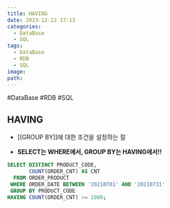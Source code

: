```yaml
---
title: HAVING
date: 2023-12-22 17:13
categories:
  - DataBase
  - SQL
tags:
  - DataBase
  - RDB
  - SQL
image: 
path:
---
```

#DataBase #RDB #SQL 

## HAVING
- [[GROUP BY]]에 대한 조건을 설정하는 절

- **SELECT는 WHERE에서, GROUP BY는 HAVING에서!!**

```sql
SELECT DISTINCT PRODUCT_CODE,
       COUNT(ORDER_CNT) AS CNT
  FROM ORDER_PRODUCT
 WHERE ORDER_DATE BETWEEN '20210701' AND '20210731'
 GROUP BY PRODUCT_CODE
HAVING COUNT(ORDER_CNT) >= 1000;
```